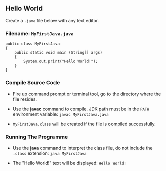 ## Hello World

Create a `.java` file below with any text editor.

### Filename: `MyFirstJava.java`

```
public class MyFirstJava
{
    public static void main (String[] args)
    {
        System.out.print("Hello World!");
    }
}
```

### Compile Source Code

- Fire up command prompt or terminal tool, go to the directory where the file resides.

- Use the **javac** command to compile. JDK path must be in the `PATH` environment variable: `javac MyFirstJava.java`

- `MyFirstJava.class` will be created if the file is compiled successfully.

### Running The Programme

- Use the **java** command to interpret the class file, do not include the `.class` extension: `java MyFirstJava`

- The "Hello World!" text will be displayed: `Hello World!`
